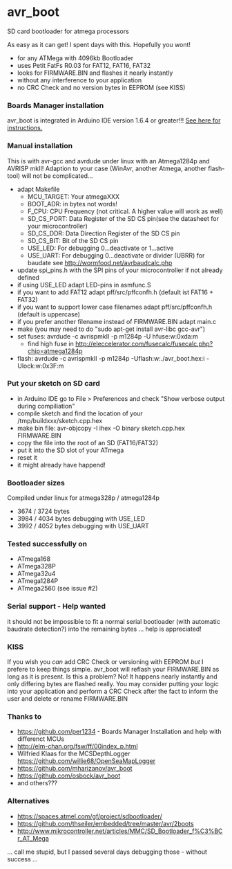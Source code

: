 avr_boot
========

SD card bootloader for atmega processors

As easy as it can get! I spent days with this. Hopefully you wont!

- for any ATMega with 4096kb Bootloader
- uses Petit FatFs R0.03 for FAT12, FAT16, FAT32
- looks for FIRMWARE.BIN and flashes it nearly instantly
- without any interference to your application
- no CRC Check and no version bytes in EEPROM (see KISS)

### Boards Manager installation

avr_boot is integrated in Arduino IDE version 1.6.4 or greater!!! [See here for instructions.](https://github.com/zevero/avr_boot/tree/gh-pages)

### Manual installation

This is with avr-gcc and avrdude under linux with an Atmega1284p and AVRISP mkII! Adaption to your case (WinAvr, another Atmega, another flash-tool) will not be complicated...

- adapt Makefile
  - MCU_TARGET: Your atmegaXXX
  - BOOT_ADR: in bytes not words!
  - F_CPU: CPU Frequency (not critical. A higher value will work as well)
  - SD_CS_PORT: Data Register of the SD CS pin(see the datasheet for your microcontroller)
  - SD_CS_DDR: Data Direction Register of the SD CS pin
  - SD_CS_BIT: Bit of the SD CS pin
  - USE_LED: For debugging 0...deactivate or 1...active
  - USE_UART: For debugging 0...deactivate or divider (UBRR) for baudate see http://wormfood.net/avrbaudcalc.php
- update spi_pins.h with the SPI pins of your microcontroller if not already defined
- if using USE_LED adapt LED-pins in asmfunc.S
- if you want to add FAT12 adapt pff/src/pffconfh.h (default ist FAT16 + FAT32)
- if you want to support lower case filenames adapt pff/src/pffconfh.h (default is uppercase)
- if you prefer another filename instead of FIRMWARE.BIN adapt main.c 
- make (you may need to do "sudo apt-get install avr-libc gcc-avr")
- set fuses: avrdude -c avrispmkII -p m1284p -U hfuse:w:0xda:m
  - find high fuse in http://eleccelerator.com/fusecalc/fusecalc.php?chip=atmega1284p
- flash: avrdude -c avrispmkII -p m1284p -Uflash:w:./avr_boot.hex:i -Ulock:w:0x3F:m 

### Put your sketch on SD card 

- in Arduino IDE go to File > Preferences and check "Show verbose output during compiliation"
- compile sketch and find the location of your /tmp/buildxxx/sketch.cpp.hex
- make bin file: avr-objcopy -I ihex -O binary sketch.cpp.hex FIRMWARE.BIN
- copy the file into the root of an SD (FAT16/FAT32)
- put it into the SD slot of your ATmega
- reset it
- it might already have happend!

### Bootloader sizes
Compiled under linux for atmega328p / atmega1284p
 - 3674 / 3724 bytes
 - 3984 / 4034 bytes debugging with USE_LED
 - 3992 / 4052 bytes debugging with USE_UART

### Tested successfully on
 - ATmega168
 - ATmega328P
 - ATmega32u4
 - ATmega1284P
 - ATmega2560 (see issue #2)

### Serial support - Help wanted
it should not be impossible to fit a normal serial bootloader (with automatic baudrate detection?) into the remaining bytes ... help is appreciated!

### KISS
If you wish you *can* add CRC Check or versioning with EEPROM *but* I prefere to keep things simple. avr_boot will reflash your FIRMWARE.BIN as long as it is present.
Is this a problem? No! It happens nearly instantly and only differing bytes are flashed really.
You may consider putting your logic into your application and perform a CRC Check after the fact to inform the user and delete or rename FIRMWARE.BIN

### Thanks to
- https://github.com/per1234 - Boards Manager Installation and help with differenct MCUs
- http://elm-chan.org/fsw/ff/00index_p.html
- Wilfried Klaas for the MCSDepthLogger https://github.com/willie68/OpenSeaMapLogger
- https://github.com/mharizanov/avr_boot
- https://github.com/osbock/avr_boot
- and others???

### Alternatives

- https://spaces.atmel.com/gf/project/sdbootloader/
- https://github.com/thseiler/embedded/tree/master/avr/2boots
- http://www.mikrocontroller.net/articles/MMC/SD_Bootloader_f%C3%BCr_AT_Mega

... call me stupid, but I passed several days debugging those - without success ...
